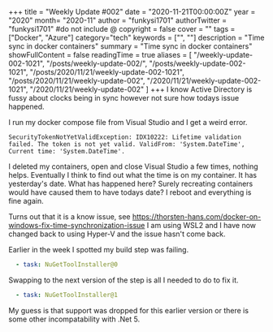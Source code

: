 +++
title = "Weekly Update #002"
date = "2020-11-21T00:00:00Z"
year = "2020"
month= "2020-11"
author = "funkysi1701"
authorTwitter = "funkysi1701" #do not include @
copyright = false
cover = ""
tags = ["Docker", "Azure"]
category="tech"
keywords = ["", ""]
description = "Time sync in docker containers"
summary = "Time sync in docker containers"
showFullContent = false
readingTime = true
aliases = [
    "/weekly-update-002-1021",
    "/posts/weekly-update-002/",
    "/posts/weekly-update-002-1021",
    "/posts/2020/11/21/weekly-update-002-1021",
    "/posts/2020/11/21/weekly-update-002",
    "/2020/11/21/weekly-update-002-1021",
    "/2020/11/21/weekly-update-002"
]
+++
I know Active Directory is fussy about clocks being in sync however not sure how todays issue happened. 

I run my docker compose file from Visual Studio and I get a weird error.

```
SecurityTokenNotYetValidException: IDX10222: Lifetime validation failed. The token is not yet valid. ValidFrom: 'System.DateTime', Current time: 'System.DateTime'.
```

I deleted my containers, open and close Visual Studio a few times, nothing helps. Eventually I think to find out what the time is on my container. It has yesterday's date. What has happened here? Surely recreating containers would have caused them to have todays date? I reboot and everything is fine again.

Turns out that it is a know issue, see https://thorsten-hans.com/docker-on-windows-fix-time-synchronization-issue I am using WSL2 and I have now changed back to using Hyper-V and the issue hasn't come back.

Earlier in the week I spotted my build step was failing.

```yaml
  - task: NuGetToolInstaller@0
```

Swapping to the next version of the step is all I needed to do to fix it.

```yaml
  - task: NuGetToolInstaller@1
```
My guess is that support was dropped for this earlier version or there is some other incompatability with .Net 5.

